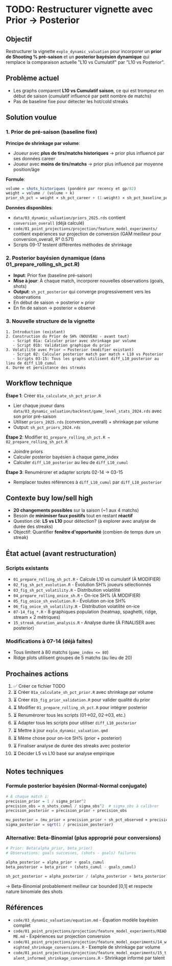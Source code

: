 # TODO: Restructurer vignette avec Prior → Posterior

## Objectif
Restructurer la vignette `explo_dynamic_valuation` pour incorporer un **prior de Shooting % pré-saison** et un **posterior bayésien dynamique** qui remplace la comparaison actuelle "L10 vs Cumulatif" par "L10 vs Posterior".

## Problème actuel
- Les graphs comparent **L10 vs Cumulatif saison**, ce qui est trompeur en début de saison (cumulatif influencé par petit nombre de matchs)
- Pas de baseline fixe pour détecter les hot/cold streaks

## Solution voulue

### 1. Prior de pré-saison (baseline fixe)
**Principe de shrinkage par volume**:
- Joueur avec **plus de tirs/matchs historiques** → prior plus influencé par ses données career
- Joueur avec **moins de tirs/matchs** → prior plus influencé par moyenne position/âge

**Formule**:
```r
volume = shots_historiques (pondéré par recency et gp/82)
weight = volume / (volume + k)
prior_sh_pct = weight × sh_pct_career + (1-weight) × sh_pct_baseline_position
```

**Données disponibles**:
- `data/03_dynamic_valuation/priors_2025.rds` contient `conversion_overall` (déjà calculé)
- `code/01_point_projections/projection/feature_model_experiments/` contient expériences sur projection de conversion (GAM meilleur pour conversion_overall, R² 0.571)
- Scripts 09-17 testent différentes méthodes de shrinkage

### 2. Posterior bayésien dynamique (dans 01_prepare_rolling_sh_pct.R)
- **Input**: Prior fixe (baseline pré-saison)
- **Mise à jour**: À chaque match, incorporer nouvelles observations (goals, shots)
- **Output**: `sh_pct_posterior` qui converge progressivement vers les observations
- En début de saison → posterior ≈ prior
- En fin de saison → posterior ≈ observé

### 3. Nouvelle structure de la vignette
```
1. Introduction (existant)
2. Construction du Prior de SH% (NOUVEAU - avant tout)
   - Script 01a: Calculer prior avec shrinkage par volume
   - Script 01b: Validation graphique du prior
3. Volatilité avec Prior → Posterior (modifier existant)
   - Script 02: Calculer posterior match par match + L10 vs Posterior
   - Scripts 03-15: Tous les graphs utilisent diff_L10_posterior au lieu de diff_L10_cumul
4. Durée et persistance des streaks
```

## Workflow technique

**Étape 1**: Créer `01a_calculate_sh_pct_prior.R`
- Lier chaque joueur dans `data/03_dynamic_valuation/backtest/game_level_stats_2024.rds` avec son prior pré-saison
- Utiliser `priors_2025.rds` (conversion_overall) + shrinkage par volume
- Output: `sh_pct_priors_2024.rds`

**Étape 2**: Modifier `01_prepare_rolling_sh_pct.R → 02_prepare_rolling_sh_pct.R`
- Joindre priors
- Calculer posterior bayésien à chaque game_index
- Calculer `diff_L10_posterior` au lieu de `diff_L10_cumul`

**Étape 3**: Renumérorer et adapter scripts 02-14 → 03-15
- Remplacer toutes références à `diff_L10_cumul` par `diff_L10_posterior`

## Contexte buy low/sell high
- **20 changements possibles** sur la saison (~1 aux 4 matchs)
- Besoin de **minimiser faux positifs** tout en restant **réactif**
- Question clé: **L5 vs L10** pour détection? (à explorer avec analyse de durée des streaks)
- Objectif: Quantifier **fenêtre d'opportunité** (combien de temps dure un streak)

## État actuel (avant restructuration)

### Scripts existants
- `01_prepare_rolling_sh_pct.R` - Calcule L10 vs cumulatif (À MODIFIER)
- `02_fig_sh_pct_evolution.R` - Évolution SH% joueurs sélectionnés
- `03_fig_sh_pct_volatility.R` - Distribution volatilité
- `04_prepare_rolling_onice_sh.R` - On-ice SH% (À MODIFIER)
- `05_fig_onice_sh_evolution.R` - Évolution on-ice SH%
- `06_fig_onice_sh_volatility.R` - Distribution volatilité on-ice
- `07-14_fig_*.R` - 8 graphiques population (heatmap, spaghetti, ridge, stream × 2 métriques)
- `15_streak_duration_analysis.R` - Analyse durée (À FINALISER avec posterior)

### Modifications à 07-14 (déjà faites)
- Tous limitent à 80 matchs (`game_index <= 80`)
- Ridge plots utilisent groupes de 5 matchs (au lieu de 20)

## Prochaines actions

1. ✅ Créer ce fichier TODO
2. ⏳ Créer `01a_calculate_sh_pct_prior.R` avec shrinkage par volume
3. ⏳ Créer `01b_fig_prior_validation.R` pour valider qualité du prior
4. ⏳ Modifier `01_prepare_rolling_sh_pct.R` pour intégrer posterior
5. ⏳ Renumérorer tous les scripts (01→02, 02→03, etc.)
6. ⏳ Adapter tous les scripts pour utiliser `diff_L10_posterior`
7. ⏳ Mettre à jour `explo_dynamic_valuation.qmd`
8. ⏳ Même chose pour on-ice SH% (prior + posterior)
9. ⏳ Finaliser analyse de durée des streaks avec posterior
10. ⏳ Décider L5 vs L10 basé sur analyse empirique

## Notes techniques

### Formule posterior bayésien (Normal-Normal conjugate)
```r
# À chaque match i:
precision_prior = 1 / sigma_prior^2
precision_obs = n_shots_cumul / sigma_obs^2  # sigma_obs à calibrer
precision_posterior = precision_prior + precision_obs

mu_posterior = (mu_prior × precision_prior + sh_pct_observed × precision_obs) / precision_posterior
sigma_posterior = sqrt(1 / precision_posterior)
```

### Alternative: Beta-Binomial (plus approprié pour conversions)
```r
# Prior: Beta(alpha_prior, beta_prior)
# Observations: goals successes, (shots - goals) failures

alpha_posterior = alpha_prior + goals_cumul
beta_posterior = beta_prior + (shots_cumul - goals_cumul)

sh_pct_posterior = alpha_posterior / (alpha_posterior + beta_posterior)
```

→ Beta-Binomial probablement meilleur car bounded [0,1] et respecte nature binomiale des shots

## Références
- `code/03_dynamic_valuation/equation.md` - Équation modèle bayésien complet
- `code/01_point_projections/projection/feature_model_experiments/README.md` - Expériences sur projection conversion
- `code/01_point_projections/projection/feature_model_experiments/14_weighted_shrinkage_conversions.R` - Exemple de shrinkage par volume
- `code/01_point_projections/projection/feature_model_experiments/15_talent_informed_shrinkage_conversions.R` - Shrinkage informé par talent

